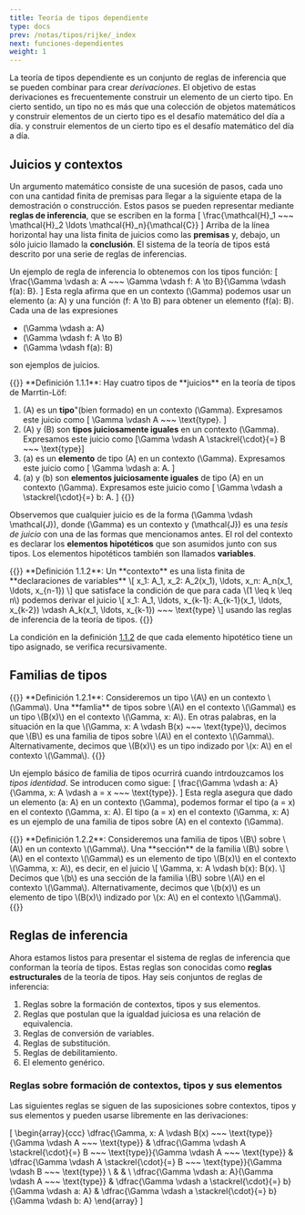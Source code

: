 ```yaml
---
title: Teoría de tipos dependiente
type: docs
prev: /notas/tipos/rijke/_index
next: funciones-dependientes
weight: 1
---
```

La teoría de tipos dependiente es un conjunto de reglas de inferencia que se pueden 
combinar para crear *derivaciones*. El objetivo de estas derivaciones es 
frecuentemente construir un elemento de un cierto tipo. En cierto sentido, un tipo 
no es más que una colección de objetos matemáticos y construir elementos de un cierto 
tipo es el desafío matemático del día a día. y construir elementos de un cierto 
tipo es el desafío matemático del día a día.

## Juicios y contextos
Un argumento matemático consiste de una sucesión de pasos, cada uno con una cantidad 
finita de premisas para llegar a la siguiente etapa de la demostración o construcción.
Estos pasos se pueden representar mediante **reglas de inferencia**, que se escriben 
en la forma 
\[
  \frac{\mathcal{H}_1 ~~~ \mathcal{H}_2 \ldots \mathcal{H}_n}{\mathcal{C}}
\]
Arriba de la línea horizontal hay una lista finita de juicios como las **premisas** y,
debajo, un sólo juicio llamado la **conclusión**. El sistema de la teoría de tipos 
está descrito por una serie de reglas de inferencias.

Un ejemplo de regla de inferencia lo obtenemos con los tipos función:
\[
  \frac{\Gamma \vdash a: A ~~~ \Gamma \vdash f: A \to B}{\Gamma \vdash f(a): B}.
\]
Esta regla afirma que en un contexto \(\Gamma\) podemos usar un elemento \(a: A\) y una 
función \(f: A \to B\) para obtener un elemento \(f(a): B\). Cada una de las expresiones 

- \(\Gamma \vdash a: A\)
- \(\Gamma \vdash f: A \to B\)
- \(\Gamma \vdash f(a): B\)

son ejemplos de juicios.

<div id="def-1-1-1">
{{<callout type="idea">}}
**Definición 1.1.1**: Hay cuatro tipos de **juicios** en la teoría de tipos de Marrtin-Löf:

1. \(A\) es un **tipo**"(bien formado) en un contexto \(\Gamma\). Expresamos este juicio 
  como \[ \Gamma \vdash A ~~~ \text{type}. \]
2. \(A\) y \(B\) son **tipos juiciosamente iguales** en un contexto \(\Gamma\). Expresamos 
  este juicio como \[\Gamma \vdash A \stackrel{\cdot}{=} B ~~~ \text{type}\]
3. \(a\) es un **elemento** de tipo \(A\) en un contexto \(\Gamma\). Expresamos este juicio
  como \[ \Gamma \vdash a: A. \]
4. \(a\) y \(b\) son **elementos juiciosamente iguales** de tipo \(A\) en un contexto 
  \(\Gamma\). Expresamos este juicio como \[ \Gamma \vdash a \stackrel{\cdot}{=} b: A. \]
{{</callout>}}
</div>

Observemos que cualquier juicio es de la forma \(\Gamma \vdash \mathcal{J}\), donde 
\(\Gamma\) es un contexto y \(\mathcal{J}\) es una *tesis de juicio* con una de las formas
que mencionamos antes. El rol del contexto es declarar los **elementos hipotéticos** que 
son asumidos junto con sus tipos. Los elementos hipotéticos también son llamados 
**variables**.

<div id="def-1-1-2">
{{<callout type="idea">}}
**Definición 1.1.2**: Un **contexto** es una lista finita de **declaraciones de variables**
\[
  x_1: A_1, x_2: A_2(x_1), \ldots, x_n: A_n(x_1, \ldots, x_{n-1}) 
\]
que satisface la condición de que para cada \(1 \leq k \leq n\) podemos derivar el juicio 
\[
  x_1: A_1, \ldots, x_{k-1}: A_{k-1}(x_1, \ldots, x_{k-2}) \vdash A_k(x_1, \ldots, x_{k-1}) ~~~ \text{type}
\]
usando las reglas de inferencia de la teoría de tipos.
{{</callout>}}
</div>

La condición en la definición [1.1.2](#def-1-1-2) de que cada elemento hipotético tiene un 
tipo asignado, se verifica recursivamente. 

## Familias de tipos
<div id="def-1-2-1">
{{<callout name="idea">}}
**Definición 1.2.1**: Consideremos un tipo \(A\) en un contexto \(\Gamma\). Una **famlia**
de tipos sobre \(A\) en el contexto \(\Gamma\) es un tipo \(B(x)\) en el contexto 
\(\Gamma, x: A\). En otras palabras, en la situación en la que 
\(\Gamma, x: A \vdash B(x) ~~~ \text{type}\), decimos que \(B\) es una familia de tipos 
sobre \(A\) en el contexto \(\Gamma\). Alternativamente, decimos que \(B(x)\) es un tipo
indizado por \(x: A\) en el contexto \(\Gamma\).
{{</callout>}}
</div>

Un ejemplo básico de familia de tipos ocurrirá cuando intrdouzcamos los *tipos identidad*.
Se introducen como sigue:
\[
  \frac{\Gamma \vdash a: A}{\Gamma, x: A \vdash a = x ~~~ \text{type}}.
\]
Esta regla asegura que dado un elemento \(a: A\) en un contexto \(\Gamma\), podemos formar
el tipo \(a = x\) en el contexto \(\Gamma, x: A\). El tipo \(a = x\) en el contexto 
\(\Gamma, x: A\) es un ejemplo de una familia de tipos sobre \(A\) en el contexto 
\(\Gamma\). 

<div id="def-1-2-2">
{{<callout type="idea">}}
**Definición 1.2.2**: Consideremos una familia de tipos \(B\) sobre \(A\) en un contexto \(\Gamma\). Una **sección** de la familia \(B\) sobre \(A\) en el contexto \(\Gamma\) es un elemento de tipo \(B(x)\) en el contexto \(\Gamma, x: A\), es decir, en el juicio 
\[
  \Gamma, x: A \vdash b(x): B(x).
\]
Decimos que \(b\) es una sección de la familia \(B\) sobre \(A\) en el contexto \(\Gamma\).
Alternativamente, decimos que \(b(x)\) es un elemento de tipo \(B(x)\) indizado por 
\(x: A\) en el contexto \(\Gamma\).
{{</callout>}}
</div>

## Reglas de inferencia
Ahora estamos listos para presentar el sistema de reglas de inferencia que conforman la 
teoría de tipos. Estas reglas son conocidas como **reglas estructurales** de la teoría de
tipos. Hay seis conjuntos de reglas de inferencia:

1. Reglas sobre la formación de contextos, tipos y sus elementos.
2. Reglas que postulan que la igualdad juiciosa es una relación de equivalencia.
3. Reglas de conversión de variables.
4. Reglas de substitución.
5. Reglas de debilitamiento.
6. El elemento genérico.

### Reglas sobre formación de contextos, tipos y sus elementos
Las siguientes reglas se siguen de las suposiciones sobre contextos, tipos y sus elementos
y pueden usarse libremente en las derivaciones:

\[
  \begin{array}{ccc}
    \dfrac{\Gamma, x: A \vdash B(x) ~~~ \text{type}}{\Gamma \vdash A ~~~ \text{type}} &
    \dfrac{\Gamma \vdash A \stackrel{\cdot}{=} B ~~~ \text{type}}{\Gamma \vdash A ~~~ \text{type}} &
    \dfrac{\Gamma \vdash A \stackrel{\cdot}{=} B ~~~ \text{type}}{\Gamma \vdash B ~~~ \text{type}} \\ & & \\
    \dfrac{\Gamma \vdash a: A}{\Gamma \vdash A ~~~ \text{type}} &
    \dfrac{\Gamma \vdash a \stackrel{\cdot}{=} b}{\Gamma \vdash a: A} &
    \dfrac{\Gamma \vdash a \stackrel{\cdot}{=} b}{\Gamma \vdash b: A}
  \end{array}
\]
